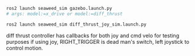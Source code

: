 

```sh
ros2 launch seaweed_sim gazebo.launch.py 
# args: model:=x_drive or model:=diff_thrust
```



```sh
ros2 launch seaweed_sim diff_thrust_joy_sim.launch.py
```

diff thrust controller has callbacks for both joy and cmd velo for testing purposes
if using joy, RIGHT_TRIGGER is dead man's switch, left joystick to control motion.

